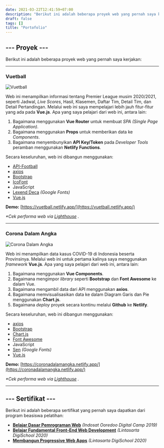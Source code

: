 ```yaml
---
date: 2021-03-22T12:41:59+07:00
description: "Berikut ini adalah beberapa proyek web yang pernah saya kerjakan dan sertifikat yang pernah saya dapatkan dari program beasiswa pelatihan."
draft: false
tags: []
title: "Portofolio"
---
```


## --- Proyek ---

Berikut ini adalah beberapa proyek web yang pernah saya kerjakan:

- - -

### Vuetball

![Vuetball](/vuetball.png)

Web ini menampilkan informasi tentang Premier League musim 2020/2021, seperti Jadwal, _Live Scores_, Hasil, Klasemen, Daftar Tim, Detail Tim, dan Detail Pertandingan. Melalui web ini saya mempelajari lebih jauh fitur-fitur yang ada pada **Vue.js**. Apa yang saya pelajari dari web ini, antara lain:

1. Bagaimana menggunakan **Vue Router** untuk membuat _SPA (Single Page Application)_.
2. Bagaimana menggunakan **Props** untuk memberikan data ke _Components_.
3. Bagaimana menyembunyikan **API Key/Token** pada _Developer Tools_ peramban menggunakan **Netlify Functions**.

Secara keseluruhan, web ini dibangun menggunakan:

- [API-Football](https://www.api-football.com/)
- [axios](https://github.com/axios/axios)
- [Bootstrap](https://getbootstrap.com/)
- [IcoFont](https://icofont.com/)
- JavaScript
- [Lexend Deca](https://fonts.google.com/specimen/Lexend+Deca) _(Google Fonts)_
- [Vue.js](https://vuejs.org/)

**Demo:** [https://vuetball.netlify.app/](https://vuetball.netlify.app/)

_*Cek performa web via [Lighthouse](https://lighthouse-dot-webdotdevsite.appspot.com//lh/html?url=https%3A%2F%2Fvuetball.netlify.app%2F) ._

- - -

### Corona Dalam Angka

![Corona Dalam Angka](/corona-dalam-angka.png)

Web ini menampilkan data kasus COVID-19 di Indonesia beserta Provinsinya. Melalui web ini untuk pertama kalinya saya menggunakan _framework_ **Vue.js**. Apa yang saya pelajari dari web ini, antara lain:

1. Bagaimana menggunakan **Vue Components**.
2. Bagaimana mengimpor _library_ seperti **Bootstrap** dan **Font Awesome** ke dalam Vue.
3. Bagaimana mengambil data dari API menggunakan **axios**.
4. Bagaimana memvisualisasikan data ke dalam Diagram Garis dan Pie menggunakan **Chart.js**.
5. Bagaimana _deploy_ proyek secara kontinu melalui **Github** ke **Netlify**.

Secara keseluruhan, web ini dibangun menggunakan:

- [axios](https://github.com/axios/axios)
- [Bootstrap](https://getbootstrap.com/)
- [Chart.js](https://www.chartjs.org/)
- [Font Awesome](https://fontawesome.com/)
- JavaScript
- [Sen](https://fonts.google.com/specimen/Sen) _(Google Fonts)_
- [Vue.js](https://vuejs.org/)

**Demo:** [https://coronadalamangka.netlify.app/](https://coronadalamangka.netlify.app/)

_*Cek performa web via [Lighthouse](https://lighthouse-dot-webdotdevsite.appspot.com//lh/html?url=https%3A%2F%2Fcoronadalamangka.netlify.app%2F) ._

- - -

## --- Sertifikat ---

Berikut ini adalah beberapa sertifikat yang pernah saya dapatkan dari program beasiswa pelatihan:

- **[Belajar Dasar Pemrograman Web](https://www.dicoding.com/certificates/GRX5GJY4RX0M)** _(Indosat Ooredoo Digital Camp 2019)_
- **[Belajar Fundamental Front-End Web Development](https://www.dicoding.com/certificates/53XEEK3DVXRN)** _(Lintasarta DigiSchool 2020)_
- **[Membangun Progressive Web Apps](https://www.dicoding.com/certificates/NVP7GJ3J4XR0)** _(Lintasarta DigiSchool 2020)_
